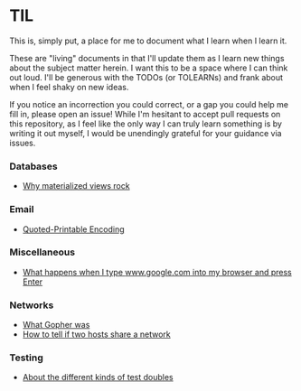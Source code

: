 # TIL

This is, simply put, a place for me to document what I learn when I learn it.

These are "living" documents in that I'll update them as I learn new things about the subject matter herein. I want this to be a space where I can think out loud. I'll be generous with the TODOs (or TOLEARNs) and frank about when I feel shaky on new ideas.

If you notice an incorrection you could correct, or a gap you could help me fill in, please open an issue! While I'm hesitant to accept pull requests on this repository, as I feel like the only way I can truly learn something is by writing it out myself, I would be unendingly grateful for your guidance via issues.

### Databases
* [Why materialized views rock](til/databases/materialized_views.md)

### Email
* [Quoted-Printable Encoding](til/email/quoted_printable.md)

### Miscellaneous
* [What happens when I type www.google.com into my browser and press Enter](til/miscellaneous/google.md)

### Networks
* [What Gopher was](til/networks/gopher.md)
* [How to tell if two hosts share a network](til/networks/shared_network.md)

### Testing
* [About the different kinds of test doubles](til/testing/doubles.md)
